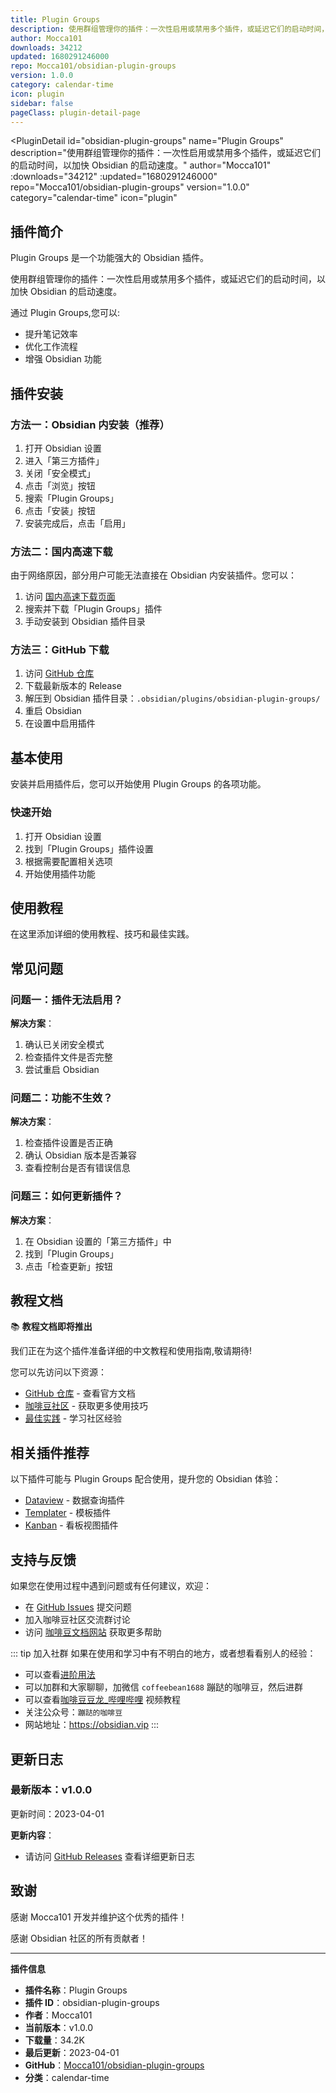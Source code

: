 ```yaml
---
title: Plugin Groups
description: 使用群组管理你的插件：一次性启用或禁用多个插件，或延迟它们的启动时间，以加快 Obsidian 的启动速度。
author: Mocca101
downloads: 34212
updated: 1680291246000
repo: Mocca101/obsidian-plugin-groups
version: 1.0.0
category: calendar-time
icon: plugin
sidebar: false
pageClass: plugin-detail-page
---
```


<PluginDetail
  id="obsidian-plugin-groups"
  name="Plugin Groups"
  description="使用群组管理你的插件：一次性启用或禁用多个插件，或延迟它们的启动时间，以加快 Obsidian 的启动速度。"
  author="Mocca101"
  :downloads="34212"
  :updated="1680291246000"
  repo="Mocca101/obsidian-plugin-groups"
  version="1.0.0"
  category="calendar-time"
  icon="plugin"
>

<!-- AUTO_GENERATED_START -->
## 插件简介

Plugin Groups 是一个功能强大的 Obsidian 插件。

使用群组管理你的插件：一次性启用或禁用多个插件，或延迟它们的启动时间，以加快 Obsidian 的启动速度。

通过 Plugin Groups,您可以:

- 提升笔记效率
- 优化工作流程
- 增强 Obsidian 功能

<!-- AUTO_GENERATED_END -->

<!-- AUTO_GENERATED_START -->
## 插件安装

### 方法一：Obsidian 内安装（推荐）

1. 打开 Obsidian 设置
2. 进入「第三方插件」
3. 关闭「安全模式」
4. 点击「浏览」按钮
5. 搜索「Plugin Groups」
6. 点击「安装」按钮
7. 安装完成后，点击「启用」

### 方法二：国内高速下载

由于网络原因，部分用户可能无法直接在 Obsidian 内安装插件。您可以：

1. 访问 [国内高速下载页面](/zh/documentation/obsidian-plugins-download.html)
2. 搜索并下载「Plugin Groups」插件
3. 手动安装到 Obsidian 插件目录

### 方法三：GitHub 下载

1. 访问 [GitHub 仓库](https://github.com/Mocca101/obsidian-plugin-groups)
2. 下载最新版本的 Release
3. 解压到 Obsidian 插件目录：`.obsidian/plugins/obsidian-plugin-groups/`
4. 重启 Obsidian
5. 在设置中启用插件

## 基本使用

安装并启用插件后，您可以开始使用 Plugin Groups 的各项功能。

### 快速开始

1. 打开 Obsidian 设置
2. 找到「Plugin Groups」插件设置
3. 根据需要配置相关选项
4. 开始使用插件功能

<!-- AUTO_GENERATED_END -->

<!-- CUSTOM_CONTENT_START:tutorial -->
## 使用教程

在这里添加详细的使用教程、技巧和最佳实践。

<!-- CUSTOM_CONTENT_END:tutorial -->

<!-- SHARED_CONTENT_START -->
## 常见问题

### 问题一：插件无法启用？

**解决方案**：
1. 确认已关闭安全模式
2. 检查插件文件是否完整
3. 尝试重启 Obsidian

### 问题二：功能不生效？

**解决方案**：
1. 检查插件设置是否正确
2. 确认 Obsidian 版本是否兼容
3. 查看控制台是否有错误信息

### 问题三：如何更新插件？

**解决方案**：
1. 在 Obsidian 设置的「第三方插件」中
2. 找到「Plugin Groups」
3. 点击「检查更新」按钮

## 教程文档

📚 **教程文档即将推出**

我们正在为这个插件准备详细的中文教程和使用指南,敬请期待!

您可以先访问以下资源：
- [GitHub 仓库](https://github.com/Mocca101/obsidian-plugin-groups) - 查看官方文档
- [咖啡豆社区](/zh/bases/) - 获取更多使用技巧
- [最佳实践](/zh/best-practices/) - 学习社区经验

## 相关插件推荐

以下插件可能与 Plugin Groups 配合使用，提升您的 Obsidian 体验：

- [Dataview](/zh/plugins/dataview.html) - 数据查询插件
- [Templater](/zh/plugins/templater-obsidian.html) - 模板插件
- [Kanban](/zh/plugins/obsidian-kanban.html) - 看板视图插件

## 支持与反馈

如果您在使用过程中遇到问题或有任何建议，欢迎：

- 在 [GitHub Issues](https://github.com/Mocca101/obsidian-plugin-groups/issues) 提交问题
- 加入咖啡豆社区交流群讨论
- 访问 [咖啡豆文档网站](https://obsidian.vip) 获取更多帮助

::: tip 加入社群
如果在使用和学习中有不明白的地方，或者想看看别人的经验：
- 可以查看[进阶用法](/zh/advanced)
- 可以加群和大家聊聊，加微信 `coffeebean1688` 蹦跶的咖啡豆，然后进群
- 可以查看[咖啡豆豆龙_哔哩哔哩](https://space.bilibili.com/618777356) 视频教程
- 关注公众号：`蹦跶的咖啡豆`
- 网站地址：https://obsidian.vip
:::
<!-- SHARED_CONTENT_END -->

<!-- AUTO_GENERATED_START -->
## 更新日志

### 最新版本：v1.0.0

更新时间：2023-04-01

**更新内容**：
- 请访问 [GitHub Releases](https://github.com/Mocca101/obsidian-plugin-groups/releases) 查看详细更新日志

## 致谢

感谢 Mocca101 开发并维护这个优秀的插件！

感谢 Obsidian 社区的所有贡献者！

---

**插件信息**
- **插件名称**：Plugin Groups
- **插件 ID**：obsidian-plugin-groups
- **作者**：Mocca101
- **当前版本**：v1.0.0
- **下载量**：34.2K
- **最后更新**：2023-04-01
- **GitHub**：[Mocca101/obsidian-plugin-groups](https://github.com/Mocca101/obsidian-plugin-groups)
- **分类**：calendar-time
<!-- AUTO_GENERATED_END -->

</PluginDetail>

